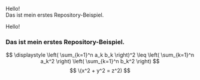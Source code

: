 Hello!<br>
Das ist mein erstes Repository-Beispiel.

Hello! 
### Das ist mein erstes Repository-Beispiel.

$$
\displaystyle
\left( \sum_{k=1}^n a_k b_k \right)^2
\leq
\left( \sum_{k=1}^n a_k^2 \right)
\left( \sum_{k=1}^n b_k^2 \right)
$$
$$
\(x^2 + y^2 = z^2)
$$
